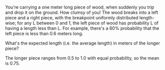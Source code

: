 You're carrying a one meter long piece of wood, when suddenly you trip and drop it on the
ground. How clumsy of you! The wood breaks into a left piece and a right piece, with the
breakpoint uniformly distributed length-wise; for any L between 0 and 1, the left piece of
wood has probability L of having a length less than L. For example, there's a 60%
probability that the left piece is less than 0.6 meters long.

What's the expected length (i.e. the average length) in meters of the longer piece?

The longer piece ranges from 0.5 to 1.0 with equal probability, so the mean is 0.75.
